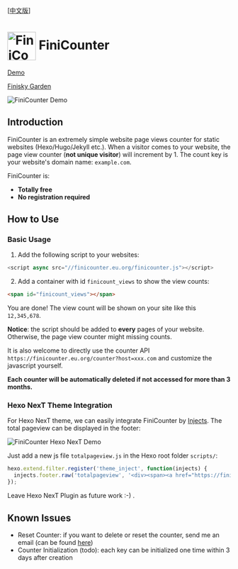 [[中文版](https://github.com/finisky/finicounter#readme)]

# <img src="https://finicounter.eu.org/logo.png" title="FiniCounter" width="64" align="center"> FiniCounter

[Demo](https://finicounter.eu.org/en)

[Finisky Garden](https://finisky.eu.org/finicounter/en)

![FiniCounter Demo](https://raw.githubusercontent.com/finisky/finicounter/master/finicounterdemo.en.png)

## Introduction

FiniCounter is an extremely simple website page views counter for static websites (Hexo/Hugo/Jekyll etc.). When a visitor comes to your website, the page view counter (**not unique visitor**) will increment by 1. The count key is your website's domain name: `example.com`.

FiniCounter is:

* **Totally free**
* **No registration required**

## How to Use

### Basic Usage

1. Add the following script to your websites:

```javascript
<script async src="//finicounter.eu.org/finicounter.js"></script>
```

2. Add a container with id `finicount_views` to show the view counts:

```html
<span id="finicount_views"></span>
```

You are done! The view count will be shown on your site like this `12,345,678`.

**Notice**: the script should be added to **every** pages of your website. Otherwise, the page view counter might missing counts.

It is also welcome to directly use the counter API `https://finicounter.eu.org/counter?host=xxx.com` and customize the javascript yourself.

**Each counter will be automatically deleted if not accessed for more than 3 months.**

### Hexo NexT Theme Integration

For Hexo NexT theme, we can easily integrate FiniCounter by [Injects](https://theme-next.js.org/docs/advanced-settings/injects). The total pageview can be displayed in the footer:

![FiniCounter Hexo NexT Demo](https://cdn.jsdelivr.net/gh/finisky/finiskyimages/nextpageviewfooter.png)

Just add a new js file `totalpageview.js` in the Hexo root folder `scripts/`:

```javascript
hexo.extend.filter.register('theme_inject', function(injects) {
  injects.footer.raw('totalpageview', '<div><span><a href="https://finicounter.eu.org/" target="_blank">Total Pageview:</a></span><span id="finicount_views" style="display:inline;padding-left:5px;"></span><div> <script async src="//finicounter.eu.org/finicounter.js"></script>', {}, {cache: false});
});
```

Leave Hexo NexT Plugin as future work :-) .


## Known Issues

* Reset Counter: if you want to delete or reset the counter, send me an email (can be found [here](https://finisky.eu.org/links/))
* Counter Initialization (todo): each key can be initialized one time within 3 days after creation
